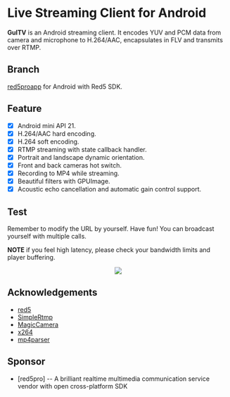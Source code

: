 Live Streaming Client for Android
======================================

**GulTV** is an Android streaming client. It encodes YUV and PCM data from
camera and microphone to H.264/AAC, encapsulates in FLV and transmits over RTMP.

Branch
------

[red5proapp](https://github.com/red5pro/red5pro-android-app) for Android with Red5 SDK.


Feature
-------

- [x] Android mini API 21.
- [x] H.264/AAC hard encoding.
- [x] H.264 soft encoding.
- [x] RTMP streaming with state callback handler.
- [x] Portrait and landscape dynamic orientation.
- [x] Front and back cameras hot switch.
- [x] Recording to MP4 while streaming.
- [x] Beautiful filters with GPUImage.
- [x] Acoustic echo cancellation and automatic gain control support.

Test
----

Remember to modify the URL by yourself. Have fun!
You can broadcast yourself with multiple calls.

**NOTE** if you feel high latency, please check your bandwidth limits and player buffering.

<p align='center'>
    <img src="https://github.com/happymario/GulTV/blob/master/2_prototype.png"/>
</p>

Acknowledgements
----------------

- [red5](https://github.com/red5pro/red5pro-server-examples)
- [SimpleRtmp](https://github.com/faucamp/SimpleRtmp)
- [MagicCamera](https://github.com/wuhaoyu1990/MagicCamera)
- [x264](http://www.videolan.org/developers/x264.html)
- [mp4parser](https://android.googlesource.com/platform/external/mp4parser)

Sponsor
-------

- [red5pro] -- A brilliant realtime multimedia communication service vendor with open cross-platform SDK 





